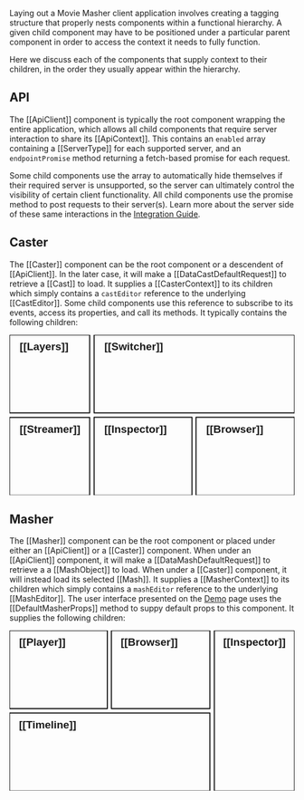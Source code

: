 Laying out a Movie Masher client application involves creating a tagging structure that properly
nests components within a functional hierarchy. A given child component may have to be
positioned under a particular parent component in order to access the context it needs
to fully function.

Here we discuss each of the components that supply context to their children, in the
order they usually appear within the hierarchy.

## API

The [[ApiClient]] component is typically the root component wrapping the entire application,
which allows all child components that require server interaction to share its [[ApiContext]].
This contains an `enabled` array containing a [[ServerType]] for each supported server,
and an `endpointPromise` method returning a fetch-based promise for each request.

Some child components use the array to automatically hide themselves if their required server is unsupported, so the server can ultimately control the visibility of certain client functionality. All child components use the promise method to post
requests to their server(s). Learn more about the server side of these same interactions in the [Integration Guide](integration.html).

## Caster

The [[Caster]] component can be the root component or a descendent of [[ApiClient]].
In the later case, it will make a [[DataCastDefaultRequest]] to retrieve a [[Cast]]
to load. It supplies a [[CasterContext]] to its children which simply contains a
`castEditor` reference to the underlying [[CastEditor]]. Some child components use this
reference to subscribe to its events, access its properties, and call its methods.
It typically contains the following children:

<!-- MAGIC:START (COLORSVG:replacements=black&src=../../../../moviemasher/dev/graphics/caster.svg) -->
<svg width="640" height="360" xmlns="http://www.w3.org/2000/svg" xmlns:xlink="http://www.w3.org/1999/xlink" viewbox="0 0 640 360">
<path d="M 190.00 184.63 L 409.76 184.63 L 409.76 360.00 L 190.00 360.00 Z M 190.00 184.63" stroke-width="2.50" stroke="currentColor" stroke-linecap="round" stroke-linejoin="round" fill="none"  />
<path d="M 0.00 0.00 L 180.00 0.00 L 180.00 175.00 L 0.00 175.00 Z M 0.00 0.00" stroke-width="2.50" stroke="currentColor" stroke-linecap="round" stroke-linejoin="round" fill="none"  />
<path d="M 418.82 184.63 L 640.00 184.63 L 640.00 360.00 L 418.82 360.00 Z M 418.82 184.63" stroke-width="2.50" stroke="currentColor" stroke-linecap="round" stroke-linejoin="round" fill="none"  />
<path d="M 190.00 0.00 L 640.00 0.00 L 640.00 175.00 L 190.00 175.00 Z M 190.00 0.00" stroke-width="2.50" stroke="currentColor" stroke-linecap="round" stroke-linejoin="round" fill="none"  />
<text x="213.01" y="219.11" font-family="Helvetica" font-size="24.00px" fill="currentColor" opacity="1.00" font-weight="bold" >[[Inspector]]</text>
<text x="441.83" y="219.11" font-family="Helvetica" font-size="24.00px" fill="currentColor" opacity="1.00" font-weight="bold" >[[Browser]]</text>
<text x="213.01" y="34.48" font-family="Helvetica" font-size="24.00px" fill="currentColor" opacity="1.00" font-weight="bold" >[[Switcher]]</text>
<text x="23.01" y="34.48" font-family="Helvetica" font-size="24.00px" fill="currentColor" opacity="1.00" font-weight="bold" >[[Layers]]</text>
<path d="M -0.00 185.00 L 180.00 185.00 L 180.00 360.00 L -0.00 360.00 Z M -0.00 185.00" stroke-width="2.50" stroke="currentColor" stroke-linecap="round" stroke-linejoin="round" fill="none"  />
<text x="23.01" y="219.11" font-family="Helvetica" font-size="24.00px" fill="currentColor" opacity="1.00" font-weight="bold" >[[Streamer]]</text>
</svg>
<!-- MAGIC:END -->

## Masher

The [[Masher]] component can be the root component or placed under either an [[ApiClient]] or a [[Caster]]
component. When under an [[ApiClient]] component, it will make a [[DataMashDefaultRequest]] to retrieve a
a [[MashObject]] to load. When under a [[Caster]] component, it will instead load its selected [[Mash]].
It supplies a [[MasherContext]] to its children which simply contains a
`mashEditor` reference to the underlying [[MashEditor]].
The user interface presented on the [Demo](demo/index.html) page uses the
[[DefaultMasherProps]] method to suppy default props to this component.
It supplies the following children:

<!-- MAGIC:START (COLORSVG:replacements=black&src=../../../../moviemasher/dev/graphics/masher.svg) -->
<svg width="640" height="360" xmlns="http://www.w3.org/2000/svg" xmlns:xlink="http://www.w3.org/1999/xlink" viewbox="0 0 640 360">
<path d="M 0.00 0.00 L 219.76 0.00 L 219.76 175.37 L 0.00 175.37 Z M 0.00 0.00" stroke-width="2.50" stroke="currentColor" stroke-linecap="round" stroke-linejoin="round" fill="none"  />
<path d="M 460.00 0.00 L 640.00 0.00 L 640.00 360.00 L 460.00 360.00 Z M 460.00 0.00" stroke-width="2.50" stroke="currentColor" stroke-linecap="round" stroke-linejoin="round" fill="none"  />
<path d="M 228.82 0.00 L 450.00 0.00 L 450.00 175.37 L 228.82 175.37 Z M 228.82 0.00" stroke-width="2.50" stroke="currentColor" stroke-linecap="round" stroke-linejoin="round" fill="none"  />
<path d="M 0.00 185.00 L 450.00 185.00 L 450.00 360.00 L 0.00 360.00 Z M 0.00 185.00" stroke-width="2.50" stroke="currentColor" stroke-linecap="round" stroke-linejoin="round" fill="none"  />
<text x="21.66" y="34.48" font-family="Helvetica" font-size="24.00px" fill="currentColor" opacity="1.00" font-weight="bold" >[[Player]]</text>
<text x="249.84" y="34.48" font-family="Helvetica" font-size="24.00px" fill="currentColor" opacity="1.00" font-weight="bold" >[[Browser]]</text>
<text x="21.20" y="219.48" font-family="Helvetica" font-size="24.00px" fill="currentColor" opacity="1.00" font-weight="bold" >[[Timeline]]</text>
<text x="480.00" y="34.48" font-family="Helvetica" font-size="24.00px" fill="currentColor" opacity="1.00" font-weight="bold" >[[Inspector]]</text>
</svg>
<!-- MAGIC:END -->
